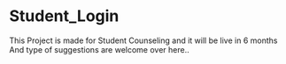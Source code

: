 # Student_Login

This Project is made for Student Counseling and it will be live in 6 months
And type of suggestions are welcome over here..
